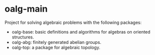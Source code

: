 # oalg-main

Project for solving algebraic problems with the following packages:

- oalg-base: basic definitions and algorithms for algebras on oriented structures.
- oalg-abg: finitely generated abelian groups.
- oalg-top: a package for algebraic topology.

